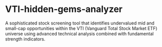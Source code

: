 # VTI-hidden-gems-analyzer
A sophisticated stock screening tool that identifies undervalued mid and small-cap opportunities within the VTI (Vanguard Total Stock Market ETF) universe using advanced technical analysis combined with fundamental strength indicators.
